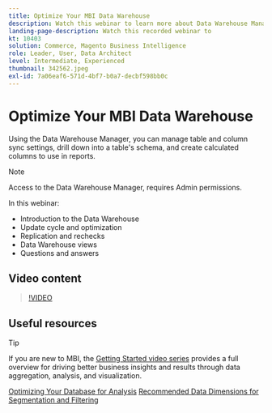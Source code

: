 ```yaml
---
title: Optimize Your MBI Data Warehouse
description: Watch this webinar to learn more about Data Warehouse Manager.
landing-page-description: Watch this recorded webinar to
kt: 10403
solution: Commerce, Magento Business Intelligence
role: Leader, User, Data Architect
level: Intermediate, Experienced
thumbnail: 342562.jpeg
exl-id: 7a06eaf6-571d-4bf7-b0a7-decbf598bb0c
---
```

# Optimize Your MBI Data Warehouse

Using the Data Warehouse Manager, you can manage table and column sync settings, drill down into a table's schema, and create calculated columns to use in reports.

>[!NOTE]
>
>Access to the Data Warehouse Manager, requires Admin permissions.

In this webinar:

- Introduction to the Data Warehouse
- Update cycle and optimization
- Replication and rechecks
- Data Warehouse views
- Questions and answers

## Video content

>[!VIDEO](https://video.tv.adobe.com/v/342562?quality=12&learn=on)

## Useful resources

>[!TIP]
>
>If you are new to MBI, the [Getting Started video series](https://experienceleagueadobe.com/docs/commerce-learn/tutorials/mbi/introduction/1-overview.html) provides a full overview for driving better business insights and results through data aggregation, analysis, and visualization.

[Optimizing Your Database for Analysis](https://docs.magento.com/mbi/best-practices/opt-db-analysis.html)
[Recommended Data Dimensions for Segmentation and Filtering](https://docs.magento.com/mbi/best-practices/segment-filter.html)
